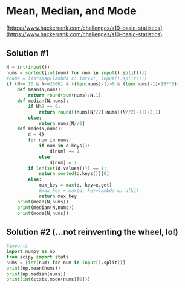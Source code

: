 # Mean, Median, and Mode

[https://www.hackerrank.com/challenges/s10-basic-statistics](https://www.hackerrank.com/challenges/s10-basic-statistics)

## Solution #1
```python
N = int(input())
nums = sorted([int(num) for num in input().split()])
#nums = list(map(lambda x: int(x), input().split()))
if (N>= 10 & N<=2500) & ((len(nums)-1)>0 & (len(nums)-1)<10**5):
    def mean(N,nums):
        return round(sum(nums)/N,1)
    def median(N,nums):
        if N%2 == 0:
            return round((nums[N//2]+nums[(N//2)-1])/2,1)
        else:
            return nums[N//2]
    def mode(N,nums):
        d = {}
        for num in nums:
            if num in d.keys():
                d[num] += 1
            else:
                d[num] = 1
        if len(set(d.values())) == 1:
            return sorted(d.keys())[0]
        else:
            max_key = max(d, key=x.get)  
            #max_key = max(d, key=lambda k: d[k])
            return max_key
    print(mean(N,nums))
    print(median(N,nums))
    print(mode(N,nums))
```

## Solution #2 (...not reinventing the wheel, lol)
```python
#imports
import numpy as np
from scipy import stats
nums = [int(num) for num in input().split()]
print(np.mean(nums))
print(np.median(nums))
print(int(stats.mode(nums)[0]))
```